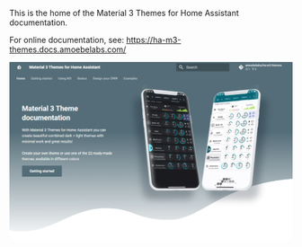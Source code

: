 This is the home of the Material 3 Themes for Home Assistant documentation.

For online documentation, see: https://ha-m3-themes.docs.amoebelabs.com/

![frontpage](m3-frontpage.png)